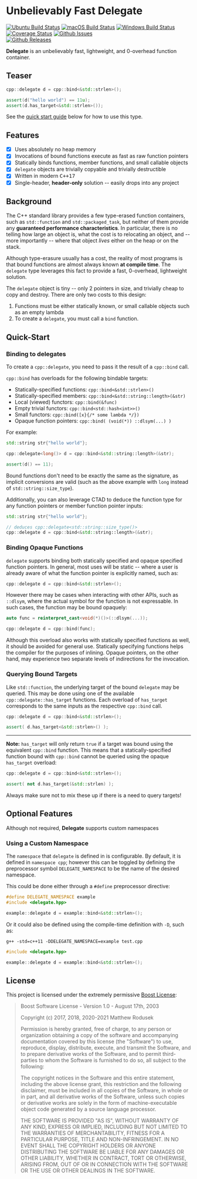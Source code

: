 # Unbelievably Fast Delegate

[![Ubuntu Build Status](https://github.com/bitwizeshift/Delegate/workflows/Ubuntu/badge.svg?branch=master)](https://github.com/bitwizeshift/Delegate/actions?query=workflow%3AUbuntu)
[![macOS Build Status](https://github.com/bitwizeshift/Delegate/workflows/macOS/badge.svg?branch=master)](https://github.com/bitwizeshift/Delegate/actions?query=workflow%3AmacOS)
[![Windows Build Status](https://github.com/bitwizeshift/Delegate/workflows/Windows/badge.svg?branch=master)](https://github.com/bitwizeshift/Delegate/actions?query=workflow%3AWindows)
[![Coverage Status](https://coveralls.io/repos/github/bitwizeshift/Delegate/badge.svg?branch=master)](https://coveralls.io/github/bitwizeshift/Delegate?branch=master)
[![Github Issues](https://img.shields.io/github/issues/bitwizeshift/Delegate.svg)](http://github.com/bitwizeshift/Delegate/issues)
<br>
[![Github Releases](https://img.shields.io/github/v/release/bitwizeshift/Delegate.svg?include_prereleases)](https://github.com/bitwizeshift/Delegate/releases)

**Delegate** is an unbelievably fast, lightweight, and 0-overhead function
container.

## Teaser

```cpp
cpp::delegate d = cpp::bind<&std::strlen>();

assert(d("hello world") == 11u);
assert(d.has_target<&std::strlen>());
```

See the [quick start guide](#quick-start) below for how to use this type.

## Features

* [x] Uses absolutely no heap memory
* [x] Invocations of bound functions execute as fast as raw function pointers
* [x] Statically binds functions, member functions, and small callable objects
* [x] `delegate` objects are trivially copyable and trivially destructible
* [x] Written in modern <kbd>C++17</kbd>
* [x] Single-header, **header-only** solution -- easily drops into any project

## Background

The C++ standard library provides a few type-erased function containers, such as
`std::function` and `std::packaged_task`, but neither of them provide any
**guaranteed performance characteristics**. In particular, there is no telling
how large an object is, what the cost is to relocating an object, and -- more
importantly -- where that object *lives* either on the heap or on the stack.

Although type-erasure usually has a cost, the reality of most programs is that
bound functions are almost always known **at compile time**. The `delegate`
type leverages this fact to provide a fast, 0-overhead, lightweight solution.

The `delegate` object is tiny -- only 2 pointers in size, and trivially cheap
to copy and destroy. There are only two costs to this design:

1. Functions must be either statically known, or small callable objects such as
   an empty lambda
2. To create a `delegate`, you must call a `bind` function.

## Quick-Start

### Binding to delegates

To create a `cpp::delegate`, you need to pass it the result of a `cpp::bind`
call.

`cpp::bind` has overloads for the following bindable targets:

* Statically-specified functions: `cpp::bind<&std::strlen>()`
* Statically-specified members: `cpp::bind<&std::string::length>(&str)`
* Local (viewed) functors: `cpp::bind(&func)`
* Empty trivial functors: `cpp::bind<std::hash<int>>()`
* Small functors: `cpp::bind([x}{/* some lambda */})`
* Opaque function pointers: `cpp::bind( (void(*)) ::dlsym(...) )`

For example:

```cpp
std::string str{"hello world"};

cpp::delegate<long()> d = cpp::bind<&std::string::length>(&str);

assert(d() == 11);
```

Bound functions don't need to be exactly the same as the signature, as implicit
conversions are valid (such as the above example with `long` instead of
`std::string::size_type`).

Additionally, you can also leverage CTAD to deduce the function type for any
function pointers or member function pointer inputs:

```cpp
std::string str{"hello world"};

// deduces cpp::delegate<std::string::size_type()>
cpp::delegate d = cpp::bind<&std::string::length>(&str);
```

### Binding Opaque Functions

`delegate` supports binding both statically specified and opaque specified
function pointers. In general, most uses will be static -- where a user is
already aware of what the function pointer is explicitly named, such as:

```cpp
cpp::delegate d = cpp::bind<&std::strlen>();
```

However there may be cases when interacting with other APIs, such as `::dlsym`,
where the actual symbol for the function is not expressable. In such cases, the
function may be bound opaquely:

```cpp
auto func = reinterpret_cast<void(*)()>(::dlsym(...));

cpp::delegate d = cpp::bind(func);
```

Although this overload also works with statically specified functions as well,
it should be avoided for general use. Statically specifying functions helps the
compiler for the purposes of inlining. Opaque pointers, on the other hand, may
experience two separate levels of indirections for the invocation.

### Querying Bound Targets

Like `std::function`, the underlying target of the bound `delegate` may be
queried. This may be done using one of the available `cpp::delegate::has_target`
functions. Each overload of `has_target` corresponds to the same inputs as the
respective `cpp::bind` call.

```cpp
cpp::delegate d = cpp::bind<&std::strlen>();

assert( d.has_target<&std::strlen>() );
```

--------------------------------------------------------------------------------

**Note:** `has_target` will only return `true` if a target was bound using the
equivalent `cpp::bind` function. This means that a statically-specified function
bound with `cpp::bind` cannot be queried using the opaque `has_target` overload:

```cpp
cpp::delegate d = cpp::bind<&std::strlen>();

assert( not d.has_target(&std::strlen) );
```

Always make sure not to mix these up if there is a need to query targets!

## Optional Features

Although not required, **Delegate** supports custom namespaces

### Using a Custom Namespace

The `namespace` that `delegate` is defined in is configurable. By default,
it is defined in `namespace cpp`; however this can be toggled by defining
the preprocessor symbol `DELEGATE_NAMESPACE` to be the name of the desired
namespace.

This could be done either through a `#define` preprocessor directive:

```cpp
#define DELEGATE_NAMESPACE example
#include <delegate.hpp>

example::delegate d = example::bind<&std::strlen>();
```

Or it could also be defined using the compile-time definition with `-D`, such
as:

`g++ -std=c++11 -DDELEGATE_NAMESPACE=example test.cpp`

```cpp
#include <delegate.hpp>

example::delegate d = example::bind<&std::strlen>();
```

## License

This project is licensed under the extremely permissive
[Boost License](https://opensource.org/licenses/BSL-1.0):

> Boost Software License - Version 1.0 - August 17th, 2003
>
> Copyright (c) 2017, 2018, 2020-2021 Matthew Rodusek
>
> Permission is hereby granted, free of charge, to any person or organization
> obtaining a copy of the software and accompanying documentation covered by
> this license (the "Software") to use, reproduce, display, distribute,
> execute, and transmit the Software, and to prepare derivative works of the
> Software, and to permit third-parties to whom the Software is furnished to
> do so, all subject to the following:
>
> The copyright notices in the Software and this entire statement, including
> the above license grant, this restriction and the following disclaimer,
> must be included in all copies of the Software, in whole or in part, and
> all derivative works of the Software, unless such copies or derivative
> works are solely in the form of machine-executable object code generated by
> a source language processor.
>
> THE SOFTWARE IS PROVIDED "AS IS", WITHOUT WARRANTY OF ANY KIND, EXPRESS OR
> IMPLIED, INCLUDING BUT NOT LIMITED TO THE WARRANTIES OF MERCHANTABILITY,
> FITNESS FOR A PARTICULAR PURPOSE, TITLE AND NON-INFRINGEMENT. IN NO EVENT
> SHALL THE COPYRIGHT HOLDERS OR ANYONE DISTRIBUTING THE SOFTWARE BE LIABLE
> FOR ANY DAMAGES OR OTHER LIABILITY, WHETHER IN CONTRACT, TORT OR OTHERWISE,
> ARISING FROM, OUT OF OR IN CONNECTION WITH THE SOFTWARE OR THE USE OR OTHER
> DEALINGS IN THE SOFTWARE.
